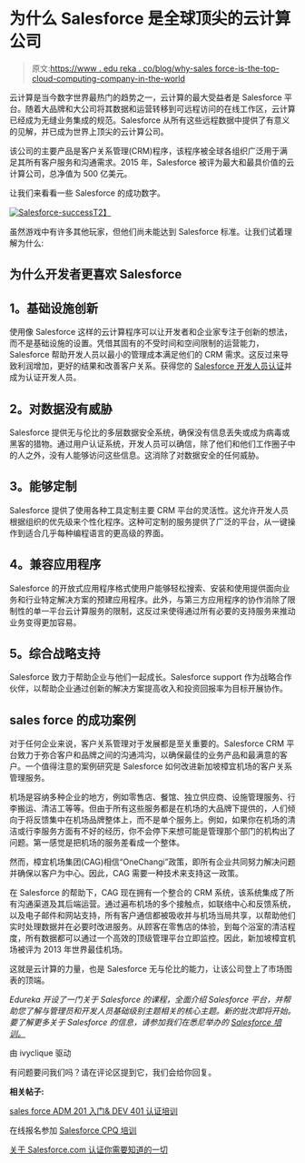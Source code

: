 # 为什么 Salesforce 是全球顶尖的云计算公司

> 原文:[https://www . edu reka . co/blog/why-sales force-is-the-top-cloud-computing-company-in-the-world](https://www.edureka.co/blog/why-salesforce-is-the-top-cloud-computing-company-in-the-world)

云计算是当今数字世界最热门的趋势之一，云计算的最大受益者是 Salesforce 平台。随着大品牌和大公司将其数据和运营转移到可远程访问的在线工作区，云计算已经成为无缝业务集成的规范。Salesforce 从所有这些远程数据中提供了有意义的见解，并已成为世界上顶尖的云计算公司。

该公司的主要产品是客户关系管理(CRM)程序，该程序被全球各组织广泛用于满足其所有客户服务和沟通需求。2015 年，Salesforce 被评为最大和最具价值的云计算公司，总净值为 500 亿美元。

让我们来看看一些 Salesforce 的成功数字。

[![Salesforce-success](../Images/b75e219bb359aeccf459cd798e9a175e.png)T2】](https://www.edureka.co/salesforce-administrator-and-developer-training)

虽然游戏中有许多其他玩家，但他们尚未能达到 Salesforce 标准。让我们试着理解为什么:

## 为什么开发者更喜欢 Salesforce

## 1。基础设施创新

使用像 Salesforce 这样的云计算程序可以让开发者和企业家专注于创新的想法，而不是基础设施的设置。凭借其固有的不受时间和空间限制的运营能力，Salesforce 帮助开发人员以最小的管理成本满足他们的 CRM 需求。这反过来导致利润增加，更好的结果和改善客户关系。获得您的 [Salesforce 开发人员认证](https://www.edureka.co/salesforce-platform-developer-1-certification-training)并成为认证开发人员。

## 2。对数据没有威胁

Salesforce 提供无与伦比的多层数据安全系统，确保没有信息丢失或成为病毒或黑客的猎物。通过用户认证系统，开发人员可以确信，除了他们和他们工作圈子中的人之外，没有人能够访问这些信息。这消除了对数据安全的任何威胁。

## 3。能够定制

Salesforce 提供了使用各种工具定制主要 CRM 平台的灵活性。这允许开发人员根据组织的优先级来个性化程序。这种可定制的服务提供了广泛的平台，从一键操作到适合几乎每种编程语言的更高级的界面。

## 4。兼容应用程序

Salesforce 的开放式应用程序格式使用户能够轻松搜索、安装和使用提供面向业务和行业特定解决方案的预建应用程序。此外，与第三方应用程序的协作消除了限制性的单一平台云计算服务的限制，这反过来使得通过所有必要的支持服务来推动业务变得更加容易。

## 5。综合战略支持

Salesforce 致力于帮助企业与他们一起成长。Salesforce support 作为战略合作伙伴，以帮助企业通过创新的解决方案提高收入和投资回报率为目标开展协作。

## sales force 的成功案例

对于任何企业来说，客户关系管理对于发展都是至关重要的。Salesforce CRM 平台致力于弥合客户和品牌之间的沟通鸿沟，以确保最佳的业务产品和最满意的客户。一个值得注意的案例研究是 Salesforce 如何改进新加坡樟宜机场的客户关系管理服务。

机场是容纳多种企业的地方，例如零售店、餐馆、独立供应商、设施管理服务、行李搬运、清洁工等等。但由于所有这些服务都是在机场的大品牌下提供的，人们倾向于将反馈集中在机场品牌整体上，而不是单个服务上。例如，如果你在机场的清洁或行李服务方面有不好的经历，你不会停下来想可能是管理那个部门的机构出了问题。第一感觉是把机场的服务差看成一个整体。

然而，樟宜机场集团(CAG)相信“OneChangi”政策，即所有企业共同努力解决问题并确保以客户为中心。因此，CAG 需要一种技术来支持这一政策。

在 Salesforce 的帮助下，CAG 现在拥有一个整合的 CRM 系统，该系统集成了所有沟通渠道及其后端运营。通过遍布机场的多个接触点，如联络中心和反馈系统，以及电子邮件和网站支持，所有客户通信都被吸收并与机场当局共享，以帮助他们实时处理数据并在必要时改进服务。从顾客在零售店的体验，到每个浴室的清洁程度，所有数据都可以通过一个高效的顶级管理平台立即监控。因此，新加坡樟宜机场被评为 2013 年世界最佳机场。

这就是云计算的力量，也是 Salesforce 无与伦比的能力，让该公司登上了市场图表的顶端。

*Edureka 开设了一门关于 Salesforce 的课程，全面介绍 Salesforce 平台，并帮助您了解与管理员和开发人员基础级别主题相关的核心主题。新的批次即将开始。要了解更多关于 Salesforce 的信息，请参加我们在悉尼举办的 [Salesforce 培训。](https://www.edureka.co/salesforce-administrator-and-developer-training-australia)*

由 ivyclique 驱动

有问题要问我们吗？请在评论区提到它，我们会给你回复。

**相关帖子:**

[sales force ADM 201 入门& DEV 401 认证培训](https://www.edureka.co/salesforce-administrator-and-developer-training "Get started with Salesforce ADM 201 & DEV 401 Certification Training")

在线报名参加 [Salesforce CPQ 培训](https://www.edureka.co/masters-program/salesforce-architect-certification-course)

[关于 Salesforce.com 认证你需要知道的一切](https://www.edureka.co/blog/everything-you-need-to-know-about-salesforce-certification "Everything you need to know about Salesforce.com certification")